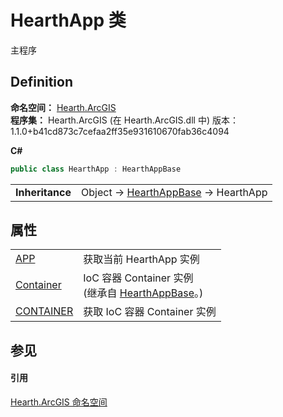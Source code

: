 # HearthApp 类


主程序



## Definition
**命名空间：** <a href="N_Hearth_ArcGIS">Hearth.ArcGIS</a>  
**程序集：** Hearth.ArcGIS (在 Hearth.ArcGIS.dll 中) 版本：1.1.0+b41cd873c7cefaa2ff35e931610670fab36c4094

**C#**
``` C#
public class HearthApp : HearthAppBase
```

<table><tr><td><strong>Inheritance</strong></td><td>Object  →  <a href="T_Hearth_ArcGIS_HearthAppBase">HearthAppBase</a>  →  HearthApp</td></tr>
</table>



## 属性
<table>
<tr>
<td><a href="P_Hearth_ArcGIS_HearthApp_APP">APP</a></td>
<td>获取当前 HearthApp 实例</td></tr>
<tr>
<td><a href="P_Hearth_ArcGIS_HearthAppBase_Container">Container</a></td>
<td>IoC 容器 Container 实例<br />(继承自 <a href="T_Hearth_ArcGIS_HearthAppBase">HearthAppBase</a>。)</td></tr>
<tr>
<td><a href="P_Hearth_ArcGIS_HearthApp_CONTAINER">CONTAINER</a></td>
<td>获取 IoC 容器 Container 实例</td></tr>
</table>

## 参见


#### 引用
<a href="N_Hearth_ArcGIS">Hearth.ArcGIS 命名空间</a>  

